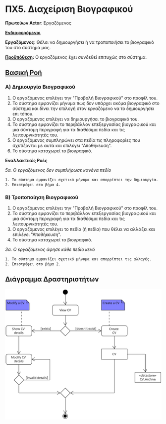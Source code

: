 # ΠΧ5. Διαχείριση Βιογραφικού

**Πρωτεύων Actor**: Εργαζόμενος

<u>**Ενδιαφερόμενοι**</u>

**Εργαζόμενος**: Θέλει να δημιουργήσει ή να τροποποιήσει το βιογραφικό του στο σύστημά μας.

<u>**Προϋπόθεση</u>:** Ο εργαζόμενος έχει συνδεθεί επιτυχώς στο σύστημα.

## <u>Βασική Ροή</u>

### Α) Δημιουργία Βιογραφικού

1. Ο εργαζόμενος επιλέγει την "Προβολή Βιογραφικού" στο προφίλ του.
2. Το σύστημα εμφανίζει μήνυμα πως δεν υπάρχει ακόμα βιογραφικό στο σύστημα και δίνει την επιλογή στον εργαζόμενο να το δημιουργήσει επι τόπου.
3. Ο εργαζόμενος επιλέγει να δημιουργήσει το βιογραφικό του.
4. Το σύστημα εμφανίζει το περιβάλλον επεξεργασίας βιογραφικού και μια σύντομη περιγραφή για τα διαθέσιμα πεδία και τις λειτουργικότητές του.
5. Ο εργαζόμενος συμπληρώνει στα πεδία τις πληροφορίες που σχετίζονται με αυτά και επιλέγει "Αποθήκευση".
6. Το σύστημα καταχωρεί το βιογραφικό.


**Εναλλακτικές Ροές**


*5α. Ο εργαζόμενος δεν συμπλήρωσε κανένα πεδίο*

    1. Το σύστημα εμφανίζει σχετικό μήνυμα και απορρίπτει την δημιουργία. 
    2. Επιστρέφει στο βήμα 4.


### Β) Τροποποίηση Βιογραφικού

1. Ο εργαζόμενος επιλέγει την "Προβολή Βιογραφικού" στο προφίλ του.
2. Το σύστημα εμφανίζει το περιβάλλον επεξεργασίας βιογραφικού και μια σύντομη περιγραφή για τα διαθέσιμα πεδία και τις λειτουργικότητές του.
3. Ο εργαζόμενος επιλέγει το πεδίο (ή πεδία) που θέλει να αλλάξει και επιλέγει "Αποθήκευση".
4. Το σύστημα καταχωρεί το βιογραφικό.


*3α. Ο εργαζόμενος άφησε κάθε πεδίο κενό*

    1. Το σύστημα εμφανίζει σχετικό μήνυμα και απορρίπτει τις αλλαγές.
    2. Επιστρέφει στο βήμα 2.



## Διάγραμμα Δραστηριοτήτων

![Activity Diagram](docs/images/activity-modify-cv.png)